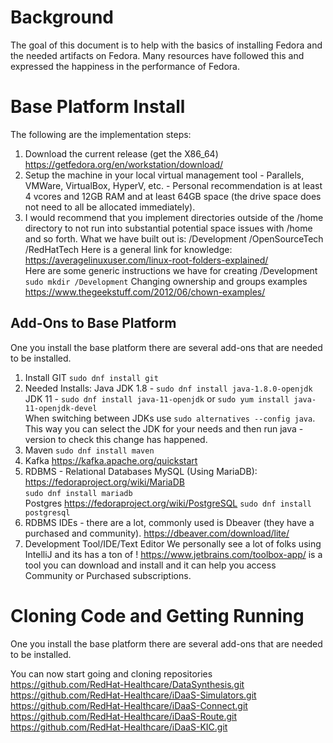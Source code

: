 # Background
The goal of this document is to help with the basics of installing Fedora and the needed artifacts 
on Fedora. Many resources have followed this and expressed the happiness in the performance of Fedora.

# Base Platform Install
The following are the implementation steps:

1.  Download the current release (get the X86_64) https://getfedora.org/en/workstation/download/
2.  Setup the machine in your local virtual management tool - Parallels, VMWare, VirtualBox, HyperV, etc. - Personal recommendation is at least 4 vcores and 12GB RAM and at least 64GB space (the drive space does not need to all be allocated immediately).
3.  I would recommend that you implement directories outside of the /home directory to not run into substantial potential space issues with /home and so forth.
    What we have built out is:
    /Development
    /OpenSourceTech
    /RedHatTech
    Here is a general link for knowledge: https://averagelinuxuser.com/linux-root-folders-explained/ <br/>
    Here are some generic instructions we have for creating /Development
    ```sudo mkdir /Development```
    Changing ownership and groups examples https://www.thegeekstuff.com/2012/06/chown-examples/

## Add-Ons to Base Platform
One you install the base platform there are several add-ons that are needed to be installed.

1.  Install GIT
    ```sudo dnf install git``` <br/>
2.  Needed Installs: Java
JDK 1.8 - ```sudo dnf install java-1.8.0-openjdk``` <br/>
JDK 11 - ```sudo dnf install java-11-openjdk``` or ```sudo yum install java-11-openjdk-devel``` <br/>
When switching between JDKs use ```sudo alternatives --config java```. This way you can select the JDK for your needs 
    and then run java -version to check this change has happened.
3.  Maven 
```sudo dnf install maven``` <br/>
4. Kafka
   https://kafka.apache.org/quickstart   
5. RDBMS - Relational Databases
MySQL (Using MariaDB): https://fedoraproject.org/wiki/MariaDB <br/>
   ```sudo dnf install mariadb``` <br/>
Postgres https://fedoraproject.org/wiki/PostgreSQL
   ```sudo dnf install postgresql```<br/>
6. RDBMS IDEs - there are a lot, commonly used is Dbeaver (they have a purchased and community). https://dbeaver.com/download/lite/
7. Development Tool/IDE/Text Editor
We personally see a lot of folks using IntelliJ and its has a ton of ! https://www.jetbrains.com/toolbox-app/ is a tool you can download and install and it can help you access Community or Purchased subscriptions.

# Cloning Code and Getting Running
One you install the base platform there are several add-ons that are needed to be installed.

You can now start going and cloning repositories
https://github.com/RedHat-Healthcare/DataSynthesis.git
https://github.com/RedHat-Healthcare/iDaaS-Simulators.git
https://github.com/RedHat-Healthcare/iDaaS-Connect.git
https://github.com/RedHat-Healthcare/iDaaS-Route.git
https://github.com/RedHat-Healthcare/iDaaS-KIC.git
